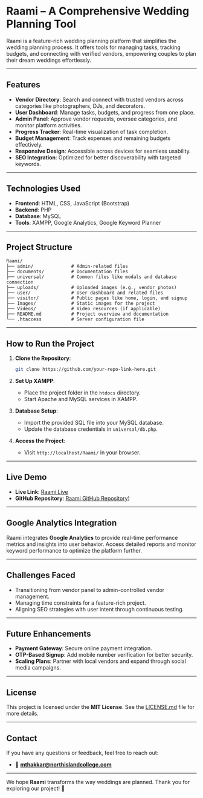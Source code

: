 # Raami – A Comprehensive Wedding Planning Tool

Raami is a feature-rich wedding planning platform that simplifies the wedding planning process. It offers tools for managing tasks, tracking budgets, and connecting with verified vendors, empowering couples to plan their dream weddings effortlessly.

---

## Features

- **Vendor Directory**: Search and connect with trusted vendors across categories like photographers, DJs, and decorators.
- **User Dashboard**: Manage tasks, budgets, and progress from one place.
- **Admin Panel**: Approve vendor requests, oversee categories, and monitor platform activities.
- **Progress Tracker**: Real-time visualization of task completion.
- **Budget Management**: Track expenses and remaining budgets effectively.
- **Responsive Design**: Accessible across devices for seamless usability.
- **SEO Integration**: Optimized for better discoverability with targeted keywords.

---

## Technologies Used

- **Frontend**: HTML, CSS, JavaScript (Bootstrap)
- **Backend**: PHP
- **Database**: MySQL
- **Tools**: XAMPP, Google Analytics, Google Keyword Planner

---

## Project Structure

```plaintext
Raami/
├── admin/              # Admin-related files
├── documents/          # Documentation files
├── universal/          # Common files like modals and database connection
├── uploads/            # Uploaded images (e.g., vendor photos)
├── user/               # User dashboard and related files
├── visitor/            # Public pages like home, login, and signup
├── Images/             # Static images for the project
├── Videos/             # Video resources (if applicable)
├── README.md           # Project overview and documentation
└── .htaccess           # Server configuration file
```

---

## How to Run the Project

1. **Clone the Repository**:
   ```bash
   git clone https://github.com/your-repo-link-here.git
   ```

2. **Set Up XAMPP**:
   - Place the project folder in the `htdocs` directory.
   - Start Apache and MySQL services in XAMPP.

3. **Database Setup**:
   - Import the provided SQL file into your MySQL database.
   - Update the database credentials in `universal/db.php`.

4. **Access the Project**:
   - Visit `http://localhost/Raami/` in your browser.

---

## Live Demo

- **Live Link**: [Raami Live](https://dgl409.mthakkar.imgd.ca/)  
- **GitHub Repository**: [Raami GitHub Repository](https://github.com/manasvi111/Raami))

---

## Google Analytics Integration

Raami integrates **Google Analytics** to provide real-time performance metrics and insights into user behavior. Access detailed reports and monitor keyword performance to optimize the platform further.

---

## Challenges Faced

- Transitioning from vendor panel to admin-controlled vendor management.
- Managing time constraints for a feature-rich project.
- Aligning SEO strategies with user intent through continuous testing.

---

## Future Enhancements

- **Payment Gateway**: Secure online payment integration.
- **OTP-Based Signup**: Add mobile number verification for better security.
- **Scaling Plans**: Partner with local vendors and expand through social media campaigns.

---

## License

This project is licensed under the **MIT License**. See the [LICENSE.md](./LICENSE.md) file for more details.

---

## Contact

If you have any questions or feedback, feel free to reach out:

- 📧 **mthakkar@northislandcollege.com**  

---
We hope **Raami** transforms the way weddings are planned. Thank you for exploring our project! 🎉
